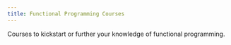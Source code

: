 ```yaml
---
title: Functional Programming Courses
---
```


Courses to kickstart or further your knowledge of functional programming.